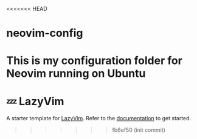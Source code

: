 <<<<<<< HEAD
# neovim-config
This is my configuration folder for Neovim running on Ubuntu
=======
# 💤 LazyVim

A starter template for [LazyVim](https://github.com/LazyVim/LazyVim).
Refer to the [documentation](https://lazyvim.github.io/installation) to get started.
>>>>>>> fb6ef50 (init commit)
